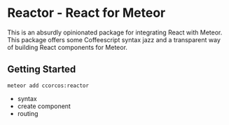 # Reactor - React for Meteor

This is an absurdly opinionated package for integrating React with Meteor. This package offers some Coffeescript syntax jazz and a transparent way of building React components for Meteor.

## Getting Started

    meteor add ccorcos:reactor

- syntax
- create component
- routing

